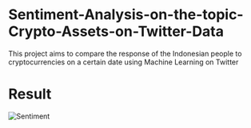 # Sentiment-Analysis-on-the-topic-Crypto-Assets-on-Twitter-Data
This project aims to compare the response of the Indonesian people to cryptocurrencies on a certain date using Machine Learning on Twitter

# Result
![Sentiment](https://github.com/Ares0098/Sentiment-Analysis-on-the-topic-Crypto-Assets-on-Twitter-Data/assets/87215213/55d2976a-7c81-4f15-bbe4-e7bb038480f1)
